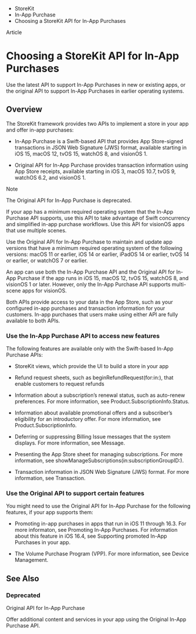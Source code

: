 

- StoreKit
- In-App Purchase
-  Choosing a StoreKit API for In-App Purchases 

Article

# Choosing a StoreKit API for In-App Purchases

Use the latest API to support In-App Purchases in new or existing apps, or the original API to support In-App Purchases in earlier operating systems.

## Overview

The StoreKit framework provides two APIs to implement a store in your app and offer in-app purchases:

- In-App Purchase is a Swift-based API that provides App Store-signed transactions in JSON Web Signature (JWS) format, available starting in iOS 15, macOS 12, tvOS 15, watchOS 8, and visionOS 1.

- Original API for In-App Purchase provides transaction information using App Store receipts, available starting in iOS 3, macOS 10.7, tvOS 9, watchOS 6.2, and visionOS 1.

Note

The Original API for In-App Purchase is deprecated.

If your app has a minimum required operating system that the In-App Purchase API supports, use this API to take advantage of Swift concurrency and simplified in-app purchase workflows. Use this API for visionOS apps that use multiple scenes.

Use the Original API for In-App Purchase to maintain and update app versions that have a minimum required operating system of the following versions: macOS 11 or earlier, iOS 14 or earlier, iPadOS 14 or earlier, tvOS 14 or earlier, or watchOS 7 or earlier.

An app can use both the In-App Purchase API and the Original API for In-App Purchase if the app runs in iOS 15, macOS 12, tvOS 15, watchOS 8, and visionOS 1 or later. However, only the In-App Purchase API supports multi-scene apps for visionOS.

Both APIs provide access to your data in the App Store, such as your configured in-app purchases and transaction information for your customers. In-app purchases that users make using either API are fully available to both APIs.

### Use the In-App Purchase API to access new features

The following features are available only with the Swift-based In-App Purchase APIs:

- StoreKit views, which provide the UI to build a store in your app

- Refund request sheets, such as beginRefundRequest(for:in:), that enable customers to request refunds

- Information about a subscription’s renewal status, such as auto-renew preferences. For more information, see Product.SubscriptionInfo.Status.

- Information about available promotional offers and a subscriber’s eligibility for an introductory offer. For more information, see Product.SubscriptionInfo.

- Deferring or suppressing Billing Issue messages that the system displays. For more information, see Message.

- Presenting the App Store sheet for managing subscriptions. For more information, see showManageSubscriptions(in:subscriptionGroupID:).

- Transaction information in JSON Web Signature (JWS) format. For more information, see Transaction.

### Use the Original API to support certain features

You might need to use the Original API for In-App Purchase for the following features, if your app supports them:

- Promoting in-app purchases in apps that run in iOS 11 through 16.3. For more informaton, see Promoting In-App Purchases. For information about this feature in iOS 16.4, see Supporting promoted In-App Purchases in your app.

- The Volume Purchase Program (VPP). For more information, see Device Management.

## See Also

### Deprecated

Original API for In-App Purchase

Offer additional content and services in your app using the Original In-App Purchase API.

